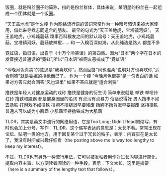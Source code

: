 饭圈，就是粉丝圈子的简称，指的是粉丝群体，具体来说，某明星的粉丝在一起组成一个团体就是一个饭圈。

“天王盖地虎”是什么梗
作为网络流行语的该词常常作为一种暗号暗语来被大家使用，借此来寻找志同道合的朋友。
最早的句式为“天王盖地虎，宝塔镇河妖”。
天王盖地虎，小鸡炖蘑菇
糗事百科糗友之间的默认暗号：天王盖地虎，小鸡炖蘑菇。宝塔镇河妖，蘑菇放辣椒……
和 一入糗百深似海，从此纯洁是路人 都差不多

霓虹语，指日语，出自于《十万个冷笑话》的第四集。因为“日本”两个字在日本的发音接近普通话的“霓虹”,所以“日本语”被网友恶搞成了“霓虹语”

"今晚月色真美"的意思是"我喜欢你"。然而回答"风也温柔"说明对方也喜欢你,"适合刺猹"就是委婉的拒绝而已了。
作为一个梗
“今晚月色很美”是一句表白的话
如果对方答应就会回答“风也温柔”
如果不答应就是“适合刺猹”

撸铁是年轻人对健身运动的戏称
撸铁是健身的衍生词 简单来说就是 举铁 举哑铃杠铃 撸铁和肌霸 都是健身圈里的名词 有点污有点暴力 
俗话说得好 男人撸串不如去撸铁 打游戏不如撸铁 撸胸不撸腿迟早要残废 撸胸不撸背迟早要报废 坚持撸铁普通人可以成为小肌霸 小肌霸坚持撸铁成为大肌霸 


TLDR，其实是英文中流行的网络用语，它是Too Long; Didn’t Read的缩写，有时也会加上分号，写作：TL;DR。这个缩写表达的意思是：太长不看。常常出现在论坛、贴吧一类的地方，用于回复某个过于冗长的帖子，表示：内容实在是太长了，我没有时间或兴趣仔细看（the posting above me is way too lengthy to keep my interest）。

不过，TLDR也有另外一种流行用法，它可以被发帖者用作对过长内容进行简化、提取内容主旨、以方便读者阅读的一种手段。表示：下文太长，这里是摘要（here is a summary of the lengthy text that follows）。










